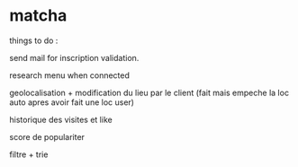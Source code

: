 # matcha


things to do :


send mail for inscription validation.

research menu
when connected

geolocalisation + modification du lieu par le client (fait mais empeche la loc auto apres avoir fait une loc user)

historique des visites et like

score de populariter

filtre + trie

